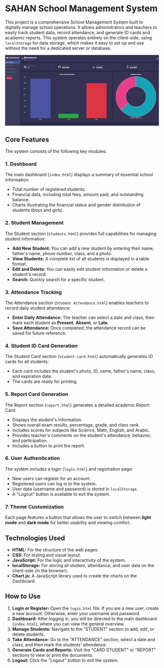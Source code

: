 # SAHAN School Management System

This project is a comprehensive School Management System built to digitally manage school operations. It allows administrators and teachers to easily track student data, record attendance, and generate ID cards and academic reports. This system operates entirely on the client-side, using `localStorage` for data storage, which makes it easy to set up and use without the need for a dedicated server or database.

<p align="center">
  <img src="/images/sahan.png.png" alt="SAHAN School Management System Preview" width="600">
</p>

## Core Features

The system consists of the following key modules:

### 1. **Dashboard**
The main dashboard (`index.html`) displays a summary of essential school information:
* Total number of registered students.
* Financial data, including total fees, amount paid, and outstanding balance.
* Charts illustrating the financial status and gender distribution of students (boys and girls).

### 2. **Student Management**
The Student section (`students.html`) provides full capabilities for managing student information:
* **Add New Student:** You can add a new student by entering their name, father's name, phone number, class, and a photo.
* **View Students:** A complete list of all students is displayed in a table format.
* **Edit and Delete:** You can easily edit student information or delete a student's record.
* **Search:** Quickly search for a specific student.

### 3. **Attendance Tracking**
The Attendance section (`Student Attendance.html`) enables teachers to record daily student attendance:
* **Enter Daily Attendance:** The teacher can select a date and class, then mark each student as **Present**, **Absent**, or **Late**.
* **Save Attendance:** Once completed, the attendance record can be saved for future reference.

### 4. **Student ID Card Generation**
The Student Card section (`student-card.html`) automatically generates ID cards for all students:
* Each card includes the student's photo, ID, name, father's name, class, and expiration date.
* The cards are ready for printing.

### 5. **Report Card Generation**
The Report section (`report.html`) generates a detailed academic Report Card:
* Displays the student's information.
* Shows overall exam results, percentage, grade, and class rank.
* Includes scores for subjects like Science, Math, English, and Arabic.
* Provides teacher's comments on the student's attendance, behavior, and participation.
* Includes a button to print the report.

### 6. **User Authentication**
The system includes a login (`login.html`) and registration page:
* New users can register for an account.
* Registered users can log in to the system.
* User data (username and password) is stored in `localStorage`.
* A "Logout" button is available to exit the system.

### 7. **Theme Customization**
Each page features a button that allows the user to switch between **light mode** and **dark mode** for better usability and viewing comfort.

## Technologies Used

* **HTML:** For the structure of the web pages.
* **CSS:** For styling and visual layout.
* **JavaScript:** For the logic and interactivity of the system.
* **localStorage:** For storing all student, attendance, and user data on the client-side (in the browser).
* **Chart.js:** A JavaScript library used to create the charts on the Dashboard.

## How to Use

1.  **Login or Register:** Open the `login.html` file. If you are a new user, create a new account. Otherwise, enter your username and password.
2.  **Dashboard:** After logging in, you will be directed to the main dashboard (`index.html`), where you can view the general overview.
3.  **Manage Students:** Navigate to the "STUDENT" section to add, edit, or delete students.
4.  **Take Attendance:** Go to the "ATTENDANCE" section, select a date and class, and then mark the students' attendance.
5.  **Generate Cards and Reports:** Visit the "CARD STUDENT" or "REPORT" sections to view or print the documents.
6.  **Logout:** Click the "Logout" button to exit the system.
